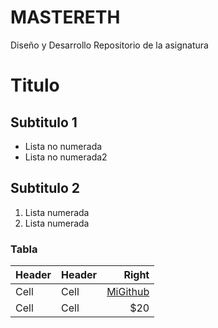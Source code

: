 # MASTERETH
Diseño y Desarrollo
Repositorio de la asignatura

# Titulo
## Subtitulo 1

- Lista no numerada
- Lista no numerada2
 
## Subtitulo 2

1. Lista numerada
1. Lista numerada

### Tabla

| Header | Header | Right  |
| ------ | ------ | -----: |
|  Cell  |  Cell  |   [MiGithub](https://github.com/acruz111/MASTERETH.git)  |
|  Cell  |  Cell  |   $20  |
